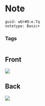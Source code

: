 # Note
```
guid: wQr#Q:e.Tq
notetype: Basic+
```

### Tags
```
```

## Front
<img src="paste-12141872545795.jpg">

## Back
<img src="paste-12107512807425.jpg">
